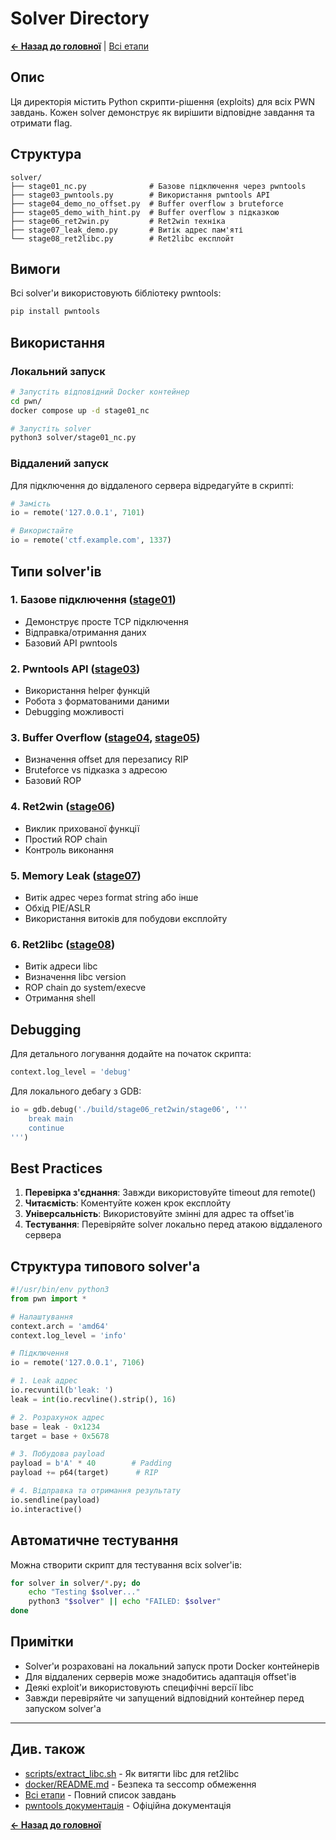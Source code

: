 # Solver Directory

**[← Назад до головної](../README.md)** | [Всі етапи](../README.md#навчальна-прогресія)

## Опис

Ця директорія містить Python скрипти-рішення (exploits) для всіх PWN завдань. Кожен solver демонструє як вирішити відповідне завдання та отримати flag.

## Структура

```
solver/
├── stage01_nc.py              # Базове підключення через pwntools
├── stage03_pwntools.py        # Використання pwntools API
├── stage04_demo_no_offset.py  # Buffer overflow з bruteforce
├── stage05_demo_with_hint.py  # Buffer overflow з підказкою
├── stage06_ret2win.py         # Ret2win техніка
├── stage07_leak_demo.py       # Витік адрес пам'яті
└── stage08_ret2libc.py        # Ret2libc експлойт
```

## Вимоги

Всі solver'и використовують бібліотеку pwntools:

```bash
pip install pwntools
```

## Використання

### Локальний запуск

```bash
# Запустіть відповідний Docker контейнер
cd pwn/
docker compose up -d stage01_nc

# Запустіть solver
python3 solver/stage01_nc.py
```

### Віддалений запуск

Для підключення до віддаленого сервера відредагуйте в скрипті:

```python
# Замість
io = remote('127.0.0.1', 7101)

# Використайте
io = remote('ctf.example.com', 1337)
```

## Типи solver'ів

### 1. Базове підключення ([stage01](../stage01_nc/README.md))
- Демонструє просте TCP підключення
- Відправка/отримання даних
- Базовий API pwntools

### 2. Pwntools API ([stage03](../stage03_pwntools/README.md))
- Використання helper функцій
- Робота з форматованими даними
- Debugging можливості

### 3. Buffer Overflow ([stage04](../stage04_demo_no_offset/README.md), [stage05](../stage05_demo_with_hint/README.md))
- Визначення offset для перезапису RIP
- Bruteforce vs підказка з адресою
- Базовий ROP

### 4. Ret2win ([stage06](../stage06_ret2win/README.md))
- Виклик прихованої функції
- Простий ROP chain
- Контроль виконання

### 5. Memory Leak ([stage07](../stage07_leak_demo/README.md))
- Витік адрес через format string або інше
- Обхід PIE/ASLR
- Використання витоків для побудови експлойту

### 6. Ret2libc ([stage08](../stage08_ret2libc/README.md))
- Витік адреси libc
- Визначення libc version
- ROP chain до system/execve
- Отримання shell

## Debugging

Для детального логування додайте на початок скрипта:

```python
context.log_level = 'debug'
```

Для локального дебагу з GDB:

```python
io = gdb.debug('./build/stage06_ret2win/stage06', '''
    break main
    continue
''')
```

## Best Practices

1. **Перевірка з'єднання**: Завжди використовуйте timeout для remote()
2. **Читаємість**: Коментуйте кожен крок експлойту
3. **Універсальність**: Використовуйте змінні для адрес та offset'ів
4. **Тестування**: Перевіряйте solver локально перед атакою віддаленого сервера

## Структура типового solver'а

```python
#!/usr/bin/env python3
from pwn import *

# Налаштування
context.arch = 'amd64'
context.log_level = 'info'

# Підключення
io = remote('127.0.0.1', 7106)

# 1. Leak адрес
io.recvuntil(b'leak: ')
leak = int(io.recvline().strip(), 16)

# 2. Розрахунок адрес
base = leak - 0x1234
target = base + 0x5678

# 3. Побудова payload
payload = b'A' * 40        # Padding
payload += p64(target)      # RIP

# 4. Відправка та отримання результату
io.sendline(payload)
io.interactive()
```

## Автоматичне тестування

Можна створити скрипт для тестування всіх solver'ів:

```bash
for solver in solver/*.py; do
    echo "Testing $solver..."
    python3 "$solver" || echo "FAILED: $solver"
done
```

## Примітки

- Solver'и розраховані на локальний запуск проти Docker контейнерів
- Для віддалених серверів може знадобитись адаптація offset'ів
- Деякі exploit'и використовують специфічні версії libc
- Завжди перевіряйте чи запущений відповідний контейнер перед запуском solver'а

---

## Див. також

- [scripts/extract_libc.sh](../scripts/README.md) - Як витягти libc для ret2libc
- [docker/README.md](../docker/README.md) - Безпека та seccomp обмеження
- [Всі етапи](../README.md#навчальна-прогресія) - Повний список завдань
- [pwntools документація](https://docs.pwntools.com/) - Офіційна документація

**[← Назад до головної](../README.md)**
